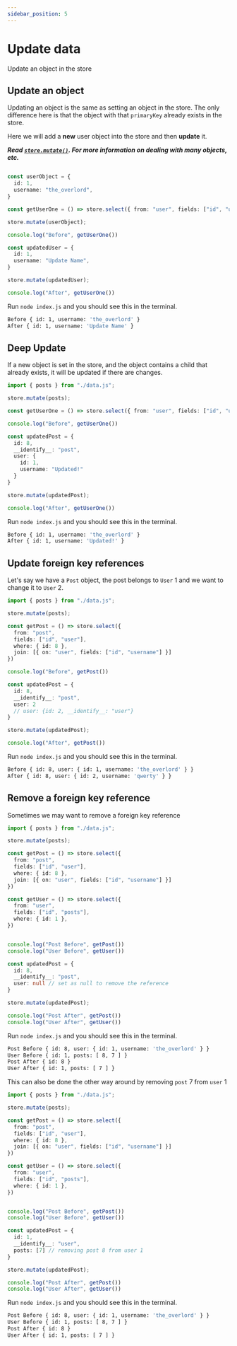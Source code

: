```yaml
---
sidebar_position: 5
---
```




# Update data

Update an object in the store



## Update an object

Updating an object is the same as setting an object in the store. The only difference here is that the object with that `primaryKey` already exists in the store.

Here we will add a **new** user object into the store and then **update** it.

***Read [`store.mutate()`](../api/store.mutate). For more information on dealing with many objects, etc.***

```ts title="example-project/index.js"

const userObject = {
  id: 1,
  username: "the_overlord",
}

const getUserOne = () => store.select({ from: "user", fields: ["id", "username"], where: {id: 1} })

store.mutate(userObject);

console.log("Before", getUserOne())

const updatedUser = {
  id: 1,
  username: "Update Name",
}

store.mutate(updatedUser);

console.log("After", getUserOne())
```

Run `node index.js` and you should see this in the terminal.
```bash
Before { id: 1, username: 'the_overlord' }
After { id: 1, username: 'Update Name' }
```


## Deep Update

If a new object is set in the store, and the object contains a child that already exists, it will be updated if there are changes.

```ts title="example-project/index.js"
import { posts } from "./data.js";

store.mutate(posts);

const getUserOne = () => store.select({ from: "user", fields: ["id", "username"], where: {id: 1} })

console.log("Before", getUserOne())

const updatedPost = {
  id: 8,
  __identify__: "post",
  user: {
    id: 1,
    username: "Updated!"
  }
}

store.mutate(updatedPost);

console.log("After", getUserOne())
```

Run `node index.js` and you should see this in the terminal.
```bash
Before { id: 1, username: 'the_overlord' }
After { id: 1, username: 'Updated!' }
```


## Update foreign key references

Let's say we have a `Post` object, the post belongs to `User` 1 and we want to change it to `User` 2.


```ts title="example-project/index.js"
import { posts } from "./data.js";

store.mutate(posts);

const getPost = () => store.select({
  from: "post",
  fields: ["id", "user"],
  where: { id: 8 },
  join: [{ on: "user", fields: ["id", "username"] }]
})

console.log("Before", getPost())

const updatedPost = {
  id: 8,
  __identify__: "post",
  user: 2
  // user: {id: 2, __identify__: "user"}
}

store.mutate(updatedPost);

console.log("After", getPost())
```

Run `node index.js` and you should see this in the terminal.
```bash
Before { id: 8, user: { id: 1, username: 'the_overlord' } }
After { id: 8, user: { id: 2, username: 'qwerty' } }
```

## Remove a foreign key reference

Sometimes we may want to remove a foreign key reference

```ts title="example-project/index.js"
import { posts } from "./data.js";

store.mutate(posts);

const getPost = () => store.select({
  from: "post",
  fields: ["id", "user"],
  where: { id: 8 },
  join: [{ on: "user", fields: ["id", "username"] }]
})

const getUser = () => store.select({
  from: "user",
  fields: ["id", "posts"],
  where: { id: 1 },
})


console.log("Post Before", getPost())
console.log("User Before", getUser())

const updatedPost = {
  id: 8,
  __identify__: "post",
  user: null // set as null to remove the reference
}

store.mutate(updatedPost);

console.log("Post After", getPost())
console.log("User After", getUser())
```

Run `node index.js` and you should see this in the terminal.
```bash
Post Before { id: 8, user: { id: 1, username: 'the_overlord' } }
User Before { id: 1, posts: [ 8, 7 ] }
Post After { id: 8 }
User After { id: 1, posts: [ 7 ] }
```

This can also be done the other way around by removing `post` 7 from `user` 1


```ts title="example-project/index.js"
import { posts } from "./data.js";

store.mutate(posts);

const getPost = () => store.select({
  from: "post",
  fields: ["id", "user"],
  where: { id: 8 },
  join: [{ on: "user", fields: ["id", "username"] }]
})

const getUser = () => store.select({
  from: "user",
  fields: ["id", "posts"],
  where: { id: 1 },
})


console.log("Post Before", getPost())
console.log("User Before", getUser())

const updatedPost = {
  id: 1,
  __identify__: "user",
  posts: [7] // removing post 8 from user 1
}

store.mutate(updatedPost);

console.log("Post After", getPost())
console.log("User After", getUser())
```

Run `node index.js` and you should see this in the terminal.
```bash
Post Before { id: 8, user: { id: 1, username: 'the_overlord' } }
User Before { id: 1, posts: [ 8, 7 ] }
Post After { id: 8 }
User After { id: 1, posts: [ 7 ] }
```